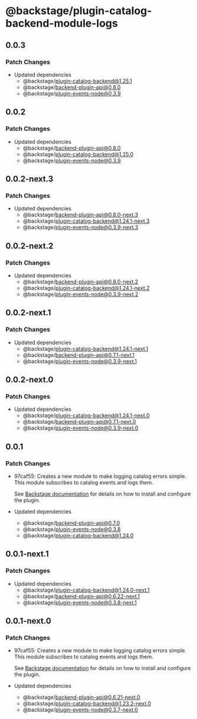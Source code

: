 # @backstage/plugin-catalog-backend-module-logs

## 0.0.3

### Patch Changes

- Updated dependencies
  - @backstage/plugin-catalog-backend@1.25.1
  - @backstage/backend-plugin-api@0.8.0
  - @backstage/plugin-events-node@0.3.9

## 0.0.2

### Patch Changes

- Updated dependencies
  - @backstage/backend-plugin-api@0.8.0
  - @backstage/plugin-catalog-backend@1.25.0
  - @backstage/plugin-events-node@0.3.9

## 0.0.2-next.3

### Patch Changes

- Updated dependencies
  - @backstage/backend-plugin-api@0.8.0-next.3
  - @backstage/plugin-catalog-backend@1.24.1-next.3
  - @backstage/plugin-events-node@0.3.9-next.3

## 0.0.2-next.2

### Patch Changes

- Updated dependencies
  - @backstage/backend-plugin-api@0.8.0-next.2
  - @backstage/plugin-catalog-backend@1.24.1-next.2
  - @backstage/plugin-events-node@0.3.9-next.2

## 0.0.2-next.1

### Patch Changes

- Updated dependencies
  - @backstage/plugin-catalog-backend@1.24.1-next.1
  - @backstage/backend-plugin-api@0.7.1-next.1
  - @backstage/plugin-events-node@0.3.9-next.1

## 0.0.2-next.0

### Patch Changes

- Updated dependencies
  - @backstage/plugin-catalog-backend@1.24.1-next.0
  - @backstage/backend-plugin-api@0.7.1-next.0
  - @backstage/plugin-events-node@0.3.9-next.0

## 0.0.1

### Patch Changes

- 97caf55: Creates a new module to make logging catalog errors simple. This module subscribes to catalog events and logs them.

  See [Backstage documentation](https://backstage.io/docs/features/software-catalog/configuration#subscribing-to-catalog-errors) for details on how to install
  and configure the plugin.

- Updated dependencies
  - @backstage/backend-plugin-api@0.7.0
  - @backstage/plugin-events-node@0.3.8
  - @backstage/plugin-catalog-backend@1.24.0

## 0.0.1-next.1

### Patch Changes

- Updated dependencies
  - @backstage/plugin-catalog-backend@1.24.0-next.1
  - @backstage/backend-plugin-api@0.6.22-next.1
  - @backstage/plugin-events-node@0.3.8-next.1

## 0.0.1-next.0

### Patch Changes

- 97caf55: Creates a new module to make logging catalog errors simple. This module subscribes to catalog events and logs them.

  See [Backstage documentation](https://backstage.io/docs/features/software-catalog/configuration#subscribing-to-catalog-errors) for details on how to install
  and configure the plugin.

- Updated dependencies
  - @backstage/backend-plugin-api@0.6.21-next.0
  - @backstage/plugin-catalog-backend@1.23.2-next.0
  - @backstage/plugin-events-node@0.3.7-next.0
